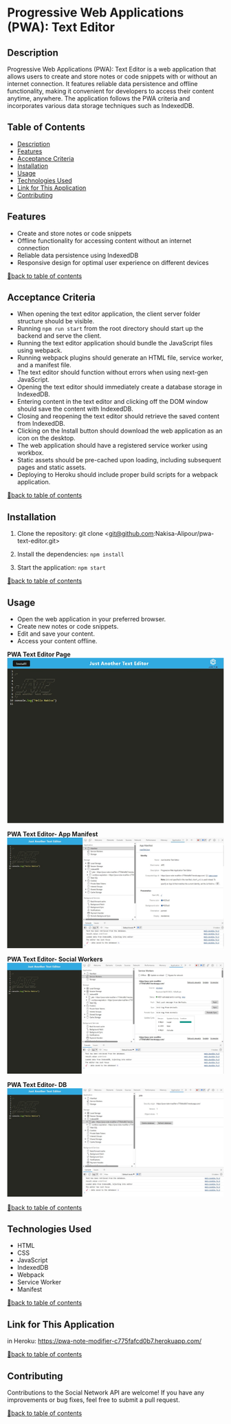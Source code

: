 # Progressive Web Applications (PWA): Text Editor

## Description

Progressive Web Applications (PWA): Text Editor is a web application that allows users to create and store notes or code snippets with or without an internet connection. It features reliable data persistence and offline functionality, making it convenient for developers to access their content anytime, anywhere. The application follows the PWA criteria and incorporates various data storage techniques such as IndexedDB.


## Table of Contents

- [Description](#description)
- [Features](#features)
- [Acceptance Criteria](#acceptance-criteria)
- [Installation](#installation)
- [Usage](#usage)
- [Technologies Used](#technologies-used)
- [Link for This Application](#Link-for-This-Application)
- [Contributing](#contributing)


## Features

- Create and store notes or code snippets
- Offline functionality for accessing content without an internet connection
- Reliable data persistence using IndexedDB
- Responsive design for optimal user experience on different devices


[🔼back to table of contents ](#table-of-contents)

## Acceptance Criteria

- When opening the text editor application, the client server folder structure should be visible.
- Running `npm run start` from the root directory should start up the backend and serve the client.
- Running the text editor application should bundle the JavaScript files using webpack.
- Running webpack plugins should generate an HTML file, service worker, and a manifest file.
- The text editor should function without errors when using next-gen JavaScript.
- Opening the text editor should immediately create a database storage in IndexedDB.
- Entering content in the text editor and clicking off the DOM window should save the content with IndexedDB.
- Closing and reopening the text editor should retrieve the saved content from IndexedDB.
- Clicking on the Install button should download the web application as an icon on the desktop.
- The web application should have a registered service worker using workbox.
- Static assets should be pre-cached upon loading, including subsequent pages and static assets.
- Deploying to Heroku should include proper build scripts for a webpack application.


[🔼back to table of contents ](#table-of-contents)

## Installation

1. Clone the repository: git clone <git@github.com:Nakisa-Alipour/pwa-text-editor.git>

2. Install the dependencies: `npm install`

3. Start the application: `npm start`


[🔼back to table of contents ](#table-of-contents)

## Usage

- Open the web application in your preferred browser.
- Create new notes or code snippets.
- Edit and save your content.
- Access your content offline.

**PWA Text Editor Page**
![Alt text](<PWA first page.jpg>)

**PWA Text Editor- App Manifest**
![Alt text](<PWA- App Manifest.jpg>)

**PWA Text Editor- Social Workers**
![Alt text](PWA-SW.jpg)

**PWA Text Editor- DB**
![Alt text](<PWA- DB.jpg>)

[🔼back to table of contents ](#table-of-contents)

## Technologies Used

- HTML
- CSS
- JavaScript
- IndexedDB
- Webpack
- Service Worker
- Manifest


[🔼back to table of contents ](#table-of-contents)

## Link for This Application
in Heroku: https://pwa-note-modifier-c775fafcd0b7.herokuapp.com/


[🔼back to table of contents ](#table-of-contents)

## Contributing

Contributions to the Social Network API are welcome! If you have any improvements or bug fixes, feel free to submit a pull request.

[🔼back to table of contents ](#table-of-contents)









